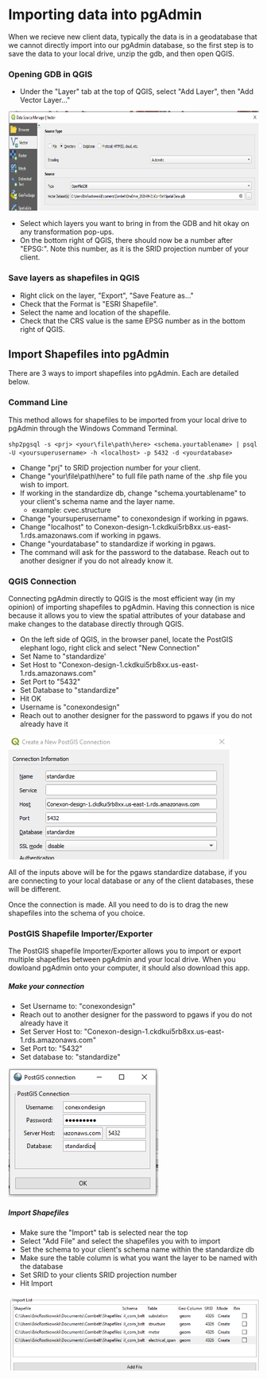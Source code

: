 # Importing data into pgAdmin

When we recieve new client data, typically the data is in a geodatabase that we cannot directly import into our pgAdmin database, so the first step is to save the data to your local drive, unzip the gdb, and then open QGIS.

### Opening GDB in QGIS

* Under the "Layer" tab at the top of QGIS, select "Add Layer", then "Add Vector Layer..."

<img src="images/qgis_gdb_import.PNG" width="750" height="200">

* Select which layers you want to bring in from the GDB and hit okay on any transformation pop-ups.
* On the bottom right of QGIS, there should now be a number after "EPSG:". Note this number, as it is the SRID projection number of your client.

### Save layers as shapefiles in QGIS
* Right click on the layer, "Export", "Save Feature as..."
* Check that the Format is "ESRI Shapefile".
* Select the name and location of the shapefile.
* Check that the CRS value is the same EPSG number as in the bottom right of QGIS.

## Import Shapefiles into pgAdmin
There are 3 ways to import shapefiles into pgAdmin. Each are detailed below.

### Command Line
This method allows for shapefiles to be imported from your local drive to pgAdmin through the Windows Command Terminal.


`shp2pgsql -s <prj> <your\file\path\here> <schema.yourtablename> | psql -U <yoursuperusername> -h <localhost> -p 5432 -d <yourdatabase>`

* Change "prj" to SRID projection number for your client.
* Change "your\file\path\here" to full file path name of the .shp file you wish to import.
* If working in the standardize db, change "schema.yourtablename" to your client's schema name and the layer name.
  * example: cvec.structure
* Change "yoursuperusername" to conexondesign if working in pgaws.
* Change "localhost" to Conexon-design-1.ckdkui5rb8xx.us-east-1.rds.amazonaws.com if working in pgaws.
* Change "yourdatabase" to standardize if working in pgaws.
* The command will ask for the password to the database. Reach out to another designer if you do not already know it.

### QGIS Connection
Connecting pgAdmin directly to QGIS is the most efficient way (in my opinion) of importing shapefiles to pgAdmin. Having this connection is nice because it allows you to view the spatial attributes of your database and make changes to the database directly through QGIS.

* On the left side of QGIS, in the browser panel, locate the PostGIS elephant logo, right click and select "New Connection"
* Set Name to "standardize'
* Set Host to "Conexon-design-1.ckdkui5rb8xx.us-east-1.rds.amazonaws.com"
* Set Port to "5432"
* Set Database to "standardize"
* Hit OK
* Username is "conexondesign"
* Reach out to another designer for the password to pgaws if you do not already have it

![](images/qgis_pg_connect.PNG)

All of the inputs above will be for the pgaws standardize database, if you are connecting to your local database or any of the client databases, these will be different.

Once the connection is made. All you need to do is to drag the new shapefiles into the schema of you choice.

### PostGIS Shapefile Importer/Exporter
The PostGIS shapefile Importer/Exporter allows you to import or export multiple shapefiles between pgAdmin and your local drive. When you dowloand pgAdmin onto your computer, it should also download this app.

##### Make your connection
* Set Username to: "conexondesign"
* Reach out to another designer for the password to pgaws if you do not already have it
* Set Server Host to: "Conexon-design-1.ckdkui5rb8xx.us-east-1.rds.amazonaws.com"
* Set Port to: "5432"
* Set database to: "standardize"

![](images/pg_importer_connection.PNG)
##### Import Shapefiles
* Make sure the "Import" tab is selected near the top
* Select "Add File" and select the shapefiles you with to import
* Set the schema to your client's schema name within the standardize db
* Make sure the table column is what you want the layer to be named with the database
* Set SRID to your clients SRID projection number
* Hit Import

![](images/pg_importer_view.PNG)
